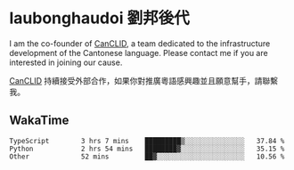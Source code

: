 # laubonghaudoi 劉邦後代

I am the co-founder of [CanCLID](https://github.com/CanCLID), a team dedicated to the infrastructure development of the Cantonese language. Please contact me if you are interested in joining our cause.

[CanCLID](https://github.com/CanCLID) 持續接受外部合作，如果你對推廣粵語感興趣並且願意幫手，請聯繫我。


## WakaTime

<!--START_SECTION:waka-->

```text
TypeScript        3 hrs 7 mins    █████████▒░░░░░░░░░░░░░░░   37.84 %
Python            2 hrs 54 mins   ████████▓░░░░░░░░░░░░░░░░   35.15 %
Other             52 mins         ██▓░░░░░░░░░░░░░░░░░░░░░░   10.56 %
```

<!--END_SECTION:waka-->
